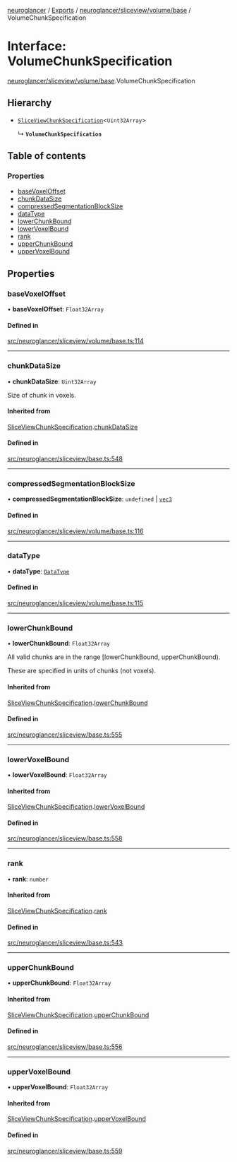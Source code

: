 [neuroglancer](../README.md) / [Exports](../modules.md) / [neuroglancer/sliceview/volume/base](../modules/neuroglancer_sliceview_volume_base.md) / VolumeChunkSpecification

# Interface: VolumeChunkSpecification

[neuroglancer/sliceview/volume/base](../modules/neuroglancer_sliceview_volume_base.md).VolumeChunkSpecification

## Hierarchy

- [`SliceViewChunkSpecification`](neuroglancer_sliceview_base.SliceViewChunkSpecification.md)<`Uint32Array`\>

  ↳ **`VolumeChunkSpecification`**

## Table of contents

### Properties

- [baseVoxelOffset](neuroglancer_sliceview_volume_base.VolumeChunkSpecification.md#basevoxeloffset)
- [chunkDataSize](neuroglancer_sliceview_volume_base.VolumeChunkSpecification.md#chunkdatasize)
- [compressedSegmentationBlockSize](neuroglancer_sliceview_volume_base.VolumeChunkSpecification.md#compressedsegmentationblocksize)
- [dataType](neuroglancer_sliceview_volume_base.VolumeChunkSpecification.md#datatype)
- [lowerChunkBound](neuroglancer_sliceview_volume_base.VolumeChunkSpecification.md#lowerchunkbound)
- [lowerVoxelBound](neuroglancer_sliceview_volume_base.VolumeChunkSpecification.md#lowervoxelbound)
- [rank](neuroglancer_sliceview_volume_base.VolumeChunkSpecification.md#rank)
- [upperChunkBound](neuroglancer_sliceview_volume_base.VolumeChunkSpecification.md#upperchunkbound)
- [upperVoxelBound](neuroglancer_sliceview_volume_base.VolumeChunkSpecification.md#uppervoxelbound)

## Properties

### baseVoxelOffset

• **baseVoxelOffset**: `Float32Array`

#### Defined in

[src/neuroglancer/sliceview/volume/base.ts:114](https://github.com/ActiveBrainAtlas2/neuroglancer/blob/034b457d/src/neuroglancer/sliceview/volume/base.ts#L114)

___

### chunkDataSize

• **chunkDataSize**: `Uint32Array`

Size of chunk in voxels.

#### Inherited from

[SliceViewChunkSpecification](neuroglancer_sliceview_base.SliceViewChunkSpecification.md).[chunkDataSize](neuroglancer_sliceview_base.SliceViewChunkSpecification.md#chunkdatasize)

#### Defined in

[src/neuroglancer/sliceview/base.ts:548](https://github.com/ActiveBrainAtlas2/neuroglancer/blob/034b457d/src/neuroglancer/sliceview/base.ts#L548)

___

### compressedSegmentationBlockSize

• **compressedSegmentationBlockSize**: `undefined` \| [`vec3`](../classes/neuroglancer_util_geom.vec3.md)

#### Defined in

[src/neuroglancer/sliceview/volume/base.ts:116](https://github.com/ActiveBrainAtlas2/neuroglancer/blob/034b457d/src/neuroglancer/sliceview/volume/base.ts#L116)

___

### dataType

• **dataType**: [`DataType`](../enums/neuroglancer_util_data_type.DataType.md)

#### Defined in

[src/neuroglancer/sliceview/volume/base.ts:115](https://github.com/ActiveBrainAtlas2/neuroglancer/blob/034b457d/src/neuroglancer/sliceview/volume/base.ts#L115)

___

### lowerChunkBound

• **lowerChunkBound**: `Float32Array`

All valid chunks are in the range [lowerChunkBound, upperChunkBound).

These are specified in units of chunks (not voxels).

#### Inherited from

[SliceViewChunkSpecification](neuroglancer_sliceview_base.SliceViewChunkSpecification.md).[lowerChunkBound](neuroglancer_sliceview_base.SliceViewChunkSpecification.md#lowerchunkbound)

#### Defined in

[src/neuroglancer/sliceview/base.ts:555](https://github.com/ActiveBrainAtlas2/neuroglancer/blob/034b457d/src/neuroglancer/sliceview/base.ts#L555)

___

### lowerVoxelBound

• **lowerVoxelBound**: `Float32Array`

#### Inherited from

[SliceViewChunkSpecification](neuroglancer_sliceview_base.SliceViewChunkSpecification.md).[lowerVoxelBound](neuroglancer_sliceview_base.SliceViewChunkSpecification.md#lowervoxelbound)

#### Defined in

[src/neuroglancer/sliceview/base.ts:558](https://github.com/ActiveBrainAtlas2/neuroglancer/blob/034b457d/src/neuroglancer/sliceview/base.ts#L558)

___

### rank

• **rank**: `number`

#### Inherited from

[SliceViewChunkSpecification](neuroglancer_sliceview_base.SliceViewChunkSpecification.md).[rank](neuroglancer_sliceview_base.SliceViewChunkSpecification.md#rank)

#### Defined in

[src/neuroglancer/sliceview/base.ts:543](https://github.com/ActiveBrainAtlas2/neuroglancer/blob/034b457d/src/neuroglancer/sliceview/base.ts#L543)

___

### upperChunkBound

• **upperChunkBound**: `Float32Array`

#### Inherited from

[SliceViewChunkSpecification](neuroglancer_sliceview_base.SliceViewChunkSpecification.md).[upperChunkBound](neuroglancer_sliceview_base.SliceViewChunkSpecification.md#upperchunkbound)

#### Defined in

[src/neuroglancer/sliceview/base.ts:556](https://github.com/ActiveBrainAtlas2/neuroglancer/blob/034b457d/src/neuroglancer/sliceview/base.ts#L556)

___

### upperVoxelBound

• **upperVoxelBound**: `Float32Array`

#### Inherited from

[SliceViewChunkSpecification](neuroglancer_sliceview_base.SliceViewChunkSpecification.md).[upperVoxelBound](neuroglancer_sliceview_base.SliceViewChunkSpecification.md#uppervoxelbound)

#### Defined in

[src/neuroglancer/sliceview/base.ts:559](https://github.com/ActiveBrainAtlas2/neuroglancer/blob/034b457d/src/neuroglancer/sliceview/base.ts#L559)
